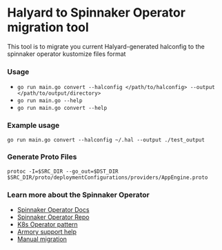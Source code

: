 # Halyard to Spinnaker Operator migration tool

This tool is to migrate you current Halyard-generated halconfig to the spinnaker operator kustomize files format

### Usage

- `go run main.go convert --halconfig </path/to/halconfig> --output </path/to/output/directory>`
- `go run main.go --help`
- `go run main.go convert --help`

### Example usage
`go run main.go convert --halconfig ~/.hal --output ./test_output`

### Generate Proto Files
`protoc -I=$SRC_DIR --go_out=$DST_DIR $SRC_DIR/proto/deploymentConfigurations/providers/AppEngine.proto`

### Learn more about the Spinnaker Operator
- [Spinnaker Operator Docs](https://docs.armory.io/armory-enterprise/installation/armory-operator)
- [Spinnaker Operator Repo](https://github.com/armory/spinnaker-operator)
- [K8s Operator pattern](https://kubernetes.io/docs/concepts/extend-kubernetes/operator/)
- [Armory support help](https://support.armory.io/support)
- [Manual migration](https://github.com/armory/spinnaker-operator/blob/master/doc/migrate.md)
